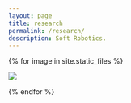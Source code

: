 ```yaml
---
layout: page
title: research
permalink: /research/
description: Soft Robotics.
---
```



{% for image in site.static_files %}
<!--
    {% if image.path contains 'photoportfolio' %}

-->
<div class="project">
    <div class= "thumbnail">
        <a href="{{ site.baseurl }}{{ image.path }}">
            <img class="thumbnail" src="{{ site.baseurl }}{{ image.path }}" />
        </a>
    </div>
</div>

<!--
    {% endif %}
-->
{% endfor %}




<!-- this is for the lightbox -->
<script type="text/javascript" src="/js/lightbox.js"></script>
<link rel="stylesheet" href="/css/lightbox.css">
